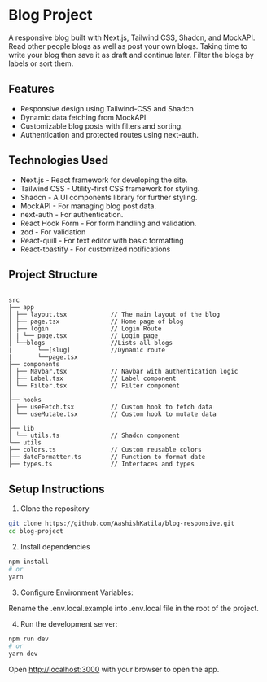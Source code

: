 # Blog Project

A responsive blog built with Next.js, Tailwind CSS, Shadcn, and MockAPI. Read other people blogs as well as post your own blogs. Taking time to write your blog then save it as draft and continue later. Filter the blogs by labels or sort them.

## Features

- Responsive design using Tailwind-CSS and Shadcn
- Dynamic data fetching from MockAPI
- Customizable blog posts with filters and sorting.
- Authentication and protected routes using next-auth.

## Technologies Used

- Next.js - React framework for developing the site.
- Tailwind CSS - Utility-first CSS framework for styling.
- Shadcn - A UI components library for further styling.
- MockAPI - For managing blog post data.
- next-auth - For authentication.
- React Hook Form - For form handling and validation.
- zod - For validation
- React-quill - For text editor with basic formatting
- React-toastify - For customized notifications

## Project Structure

```

src
├── app
│ ├── layout.tsx            // The main layout of the blog
│ ├── page.tsx              // Home page of blog
│ ├── login                 // Login Route
│ | └── page.tsx            // Login page
│ └──blogs                  //Lists all blogs
|       └──[slug]           //Dynamic route
|       └──page.tsx
├── components
│ ├── Navbar.tsx            // Navbar with authentication logic
│ ├── Label.tsx             // Label component
│ └── Filter.tsx            // Filter component
│
├── hooks
│ ├── useFetch.tsx          // Custom hook to fetch data
│ └── useMutate.tsx         // Custom hook to mutate data
│
├── lib
│ └── utils.ts              // Shadcn component
└── utils
├── colors.ts               // Custom reusable colors
├── dateFormatter.ts        // Function to format date
├── types.ts                // Interfaces and types

```

## Setup Instructions

1. Clone the repository

```bash
git clone https://github.com/AashishKatila/blog-responsive.git
cd blog-project
```

2. Install dependencies

```bash
npm install
# or
yarn
```

3. Configure Environment Variables:

Rename the .env.local.example into .env.local file in the root of the project.

4. Run the development server:

```bash
npm run dev
# or
yarn dev
```

Open [http://localhost:3000](http://localhost:3000) with your browser to open the app.

